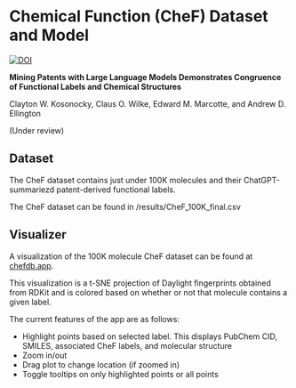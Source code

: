# Chemical Function (CheF) Dataset and Model

[![DOI](https://zenodo.org/badge/656230513.svg)](https://zenodo.org/badge/latestdoi/656230513)

**Mining Patents with Large Language Models Demonstrates Congruence of Functional Labels and Chemical Structures**

Clayton W. Kosonocky, Claus O. Wilke, Edward M. Marcotte, and Andrew D. Ellington

(Under review)


## Dataset

The CheF dataset contains just under 100K molecules and their ChatGPT-summariezd patent-derived functional labels.

The CheF dataset can be found in /results/CheF_100K_final.csv


## Visualizer

A visualization of the 100K molecule CheF dataset can be found at [chefdb.app](chefdb.app).

This visualization is a t-SNE projection of Daylight fingerprints obtained from RDKit and is colored based on whether or not that molecule contains a given label.

The current features of the app are as follows:
- Highlight points based on selected label. This displays PubChem CID, SMILES, associated CheF labels, and molecular structure
- Zoom in/out
- Drag plot to change location (if zoomed in)
- Toggle tooltips on only highlighted points or all points
